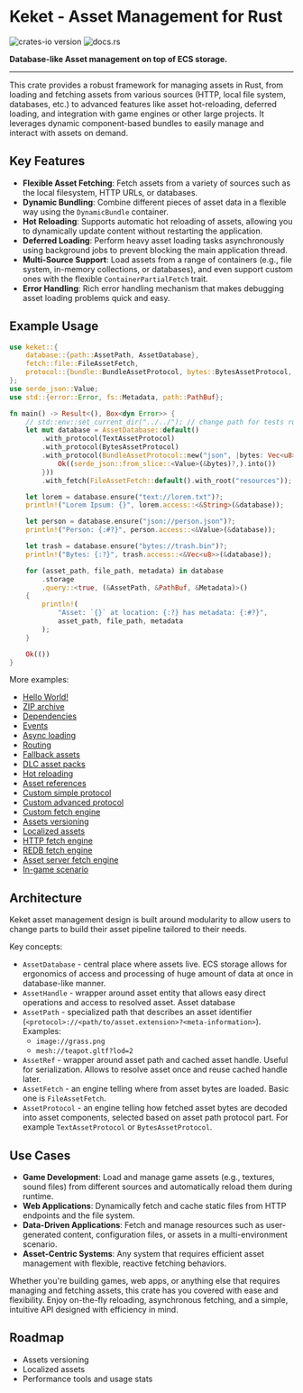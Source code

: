 # Keket - Asset Management for Rust

![crates-io version](https://img.shields.io/crates/v/keket)
![docs.rs](https://img.shields.io/docsrs/keket)

**Database-like Asset management on top of ECS storage.**

---

This crate provides a robust framework for managing assets in Rust, from loading and fetching assets
from various sources (HTTP, local file system, databases, etc.) to advanced features like asset
hot-reloading, deferred loading, and integration with game engines or other large projects.
It leverages dynamic component-based bundles to easily manage and interact with assets on demand.

## Key Features

- **Flexible Asset Fetching**: Fetch assets from a variety of sources such as the local filesystem, HTTP URLs, or databases.
- **Dynamic Bundling**: Combine different pieces of asset data in a flexible way using the `DynamicBundle` container.
- **Hot Reloading**: Supports automatic hot reloading of assets, allowing you to dynamically update content without restarting the application.
- **Deferred Loading**: Perform heavy asset loading tasks asynchronously using background jobs to prevent blocking the main application thread.
- **Multi-Source Support**: Load assets from a range of containers (e.g., file system, in-memory collections, or databases), and even support custom ones with the flexible `ContainerPartialFetch` trait.
- **Error Handling**: Rich error handling mechanism that makes debugging asset loading problems quick and easy.

## Example Usage

```rust
use keket::{
    database::{path::AssetPath, AssetDatabase},
    fetch::file::FileAssetFetch,
    protocol::{bundle::BundleAssetProtocol, bytes::BytesAssetProtocol, text::TextAssetProtocol},
};
use serde_json::Value;
use std::{error::Error, fs::Metadata, path::PathBuf};

fn main() -> Result<(), Box<dyn Error>> {
    // std::env::set_current_dir("../../"); // change path for tests run.
    let mut database = AssetDatabase::default()
        .with_protocol(TextAssetProtocol)
        .with_protocol(BytesAssetProtocol)
        .with_protocol(BundleAssetProtocol::new("json", |bytes: Vec<u8>| {
            Ok((serde_json::from_slice::<Value>(&bytes)?,).into())
        }))
        .with_fetch(FileAssetFetch::default().with_root("resources"));

    let lorem = database.ensure("text://lorem.txt")?;
    println!("Lorem Ipsum: {}", lorem.access::<&String>(&database));

    let person = database.ensure("json://person.json")?;
    println!("Person: {:#?}", person.access::<&Value>(&database));

    let trash = database.ensure("bytes://trash.bin")?;
    println!("Bytes: {:?}", trash.access::<&Vec<u8>>(&database));

    for (asset_path, file_path, metadata) in database
        .storage
        .query::<true, (&AssetPath, &PathBuf, &Metadata)>()
    {
        println!(
            "Asset: `{}` at location: {:?} has metadata: {:#?}",
            asset_path, file_path, metadata
        );
    }

    Ok(())
}
```

More examples:

- [Hello World!](https://github.com/PsichiX/Keket/tree/master/crates/_/examples/01_hello_world.rs)
- [ZIP archive](https://github.com/PsichiX/Keket/tree/master/crates/_/examples/02_zip.rs)
- [Dependencies](https://github.com/PsichiX/Keket/tree/master/crates/_/examples/03_dependencies.rs)
- [Events](https://github.com/PsichiX/Keket/tree/master/crates/_/examples/04_events.rs)
- [Async loading](https://github.com/PsichiX/Keket/tree/master/crates/_/examples/05_deferred_fetch.rs)
- [Routing](https://github.com/PsichiX/Keket/tree/master/crates/_/examples/06_router_fetch.rs)
- [Fallback assets](https://github.com/PsichiX/Keket/tree/master/crates/_/examples/07_fallback.rs)
- [DLC asset packs](https://github.com/PsichiX/Keket/tree/master/crates/_/examples/08_dlcs_asset_packs.rs)
- [Hot reloading](https://github.com/PsichiX/Keket/tree/master/crates/_/examples/09_hot_reloading.rs)
- [Asset references](https://github.com/PsichiX/Keket/tree/master/crates/_/examples/10_references.rs)
- [Custom simple protocol](https://github.com/PsichiX/Keket/tree/master/crates/_/examples/11_custom_protocol_simple.rs)
- [Custom advanced protocol](https://github.com/PsichiX/Keket/tree/master/crates/_/examples/12_custom_protocol_advanced.rs)
- [Custom fetch engine](https://github.com/PsichiX/Keket/tree/master/crates/_/examples/13_custom_fetch.rs)
- [Assets versioning](https://github.com/PsichiX/Keket/tree/master/crates/_/examples/14_assets_versioning.rs)
- [Localized assets](https://github.com/PsichiX/Keket/tree/master/crates/_/examples/15_localized_assets.rs)
- [HTTP fetch engine](https://github.com/PsichiX/Keket/tree/master/crates/http/examples/hello_http.rs)
- [REDB fetch engine](https://github.com/PsichiX/Keket/tree/master/crates/redb/examples/hello_redb.rs)
- [Asset server fetch engine](https://github.com/PsichiX/Keket/tree/master/crates/client/examples/hello_client.rs)
- [In-game scenario](https://github.com/PsichiX/Keket/tree/master/crates/_/examples/ingame.rs)

## Architecture

Keket asset management design is built around modularity to allow users to change parts to build their asset pipeline tailored to their needs.

Key concepts:

- `AssetDatabase` - central place where assets live. ECS storage allows for ergonomics of access and processing of huge amount of data at once in database-like manner.
- `AssetHandle` - wrapper around asset entity that allows easy direct operations and access to resolved asset. Asset database
- `AssetPath` - specialized path that describes an asset identifier (`<protocol>://<path/to/asset.extension>?<meta-information>`).
  Examples:
  - `image://grass.png`
  - `mesh://teapot.gltf?lod=2`
- `AssetRef` - wrapper around asset path and cached asset handle. Useful for serialization. Allows to resolve asset once and reuse cached handle later.
- `AssetFetch` - an engine telling where from asset bytes are loaded. Basic one is `FileAssetFetch`.
- `AssetProtocol` - an engine telling how fetched asset bytes are decoded into asset components, selected based on asset path protocol part. For example `TextAssetProtocol` or `BytesAssetProtocol`.

## Use Cases

- **Game Development**: Load and manage game assets (e.g., textures, sound files) from different sources and automatically reload them during runtime.
- **Web Applications**: Dynamically fetch and cache static files from HTTP endpoints and the file system.
- **Data-Driven Applications**: Fetch and manage resources such as user-generated content, configuration files, or assets in a multi-environment scenario.
- **Asset-Centric Systems**: Any system that requires efficient asset management with flexible, reactive fetching behaviors.

Whether you're building games, web apps, or anything else that requires managing and fetching assets, this crate has you covered with ease and flexibility.
Enjoy on-the-fly reloading, asynchronous fetching, and a simple, intuitive API designed with efficiency in mind.

## Roadmap

- Assets versioning
- Localized assets
- Performance tools and usage stats
